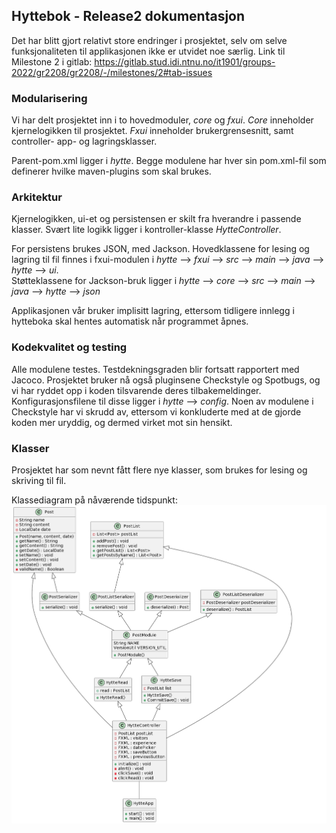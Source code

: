 ## Hyttebok - Release2 dokumentasjon

Det har blitt gjort relativt store endringer i prosjektet, selv om selve funksjonaliteten til applikasjonen ikke er utvidet noe særlig.
Link til Milestone 2 i gitlab:
https://gitlab.stud.idi.ntnu.no/it1901/groups-2022/gr2208/gr2208/-/milestones/2#tab-issues

### Modularisering

Vi har delt prosjektet inn i to hovedmoduler, _core_ og _fxui_.
_Core_ inneholder kjernelogikken til prosjektet.
_Fxui_ inneholder brukergrensesnitt, samt controller- app- og lagringsklasser.

Parent-pom.xml ligger i _hytte_.
Begge modulene har hver sin pom.xml-fil som definerer hvilke maven-plugins som skal brukes.

### Arkitektur

Kjernelogikken, ui-et og persistensen er skilt fra hverandre i passende klasser. Svært lite logikk ligger i kontroller-klasse _HytteController_.

For persistens brukes JSON, med Jackson.
Hovedklassene for lesing og lagring til fil finnes i fxui-modulen i _hytte_ --> _fxui_ --> _src_ --> _main_ --> _java_ --> _hytte_ --> _ui_.  
Støtteklassene for Jackson-bruk ligger i _hytte_ --> _core_ --> _src_ --> _main_ --> _java_ --> _hytte_ --> _json_

Applikasjonen vår bruker implisitt lagring, ettersom tidligere innlegg i hytteboka skal hentes automatisk når programmet åpnes.

### Kodekvalitet og testing

Alle modulene testes.
Testdekningsgraden blir fortsatt rapportert med Jacoco.
Prosjektet bruker nå også pluginsene Checkstyle og Spotbugs, og vi har ryddet opp i koden tilsvarende deres tilbakemeldinger. Konfigurasjonsfilene til disse ligger i _hytte_ --> _config_.
Noen av modulene i Checkstyle har vi skrudd av, ettersom vi konkluderte med at de gjorde koden mer uryddig, og dermed virket mot sin hensikt.

### Klasser

Prosjektet har som nevnt fått flere nye klasser, som brukes for lesing og skriving til fil.

Klassediagram på nåværende tidspunkt:
![Example](../../hytte/doc_resources/klasseDiagram.png)
